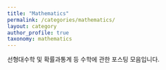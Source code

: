 ```yaml
---
title: "Mathematics"
permalink: /categories/mathematics/
layout: category
author_profile: true
taxonomy: mathematics
---
```


선형대수학 및 확률과통계 등 수학에 관한 포스팅 모음입니다.